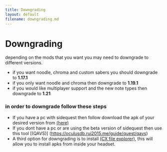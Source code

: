 ```yaml
---
title: Downgrading
layout: default
filename: downgrading.md
--- 
```




# Downgrading
depending on the mods that you want you may need to downgrade to different versions.

- if you want noodle, chroma and custom sabers you should downgrade to **1.17.1**
- if you only want noodle and chroma then downgrade to **1.19.1**
- if you would like multiplayer support and the new note types then downgrade to **1.21**

### in order to downgrade follow these steps 

- If you have a pc with sidequest then follow download the apk of your desired version from [(here)](https://oculusdb.rui2015.me/guide/quest/pc)
- If you dont have a pc or are using the beta version of sidequest then use this tool [(QAVS)] (https://oculusdb.rui2015.me/guide/quest/qavs)
- A third option for downgrading is to install <a href="assets/Cx File Explorer.com.apk" download>(CX file explorer)</a>, this will allow you to install apks from inside your headset. 

